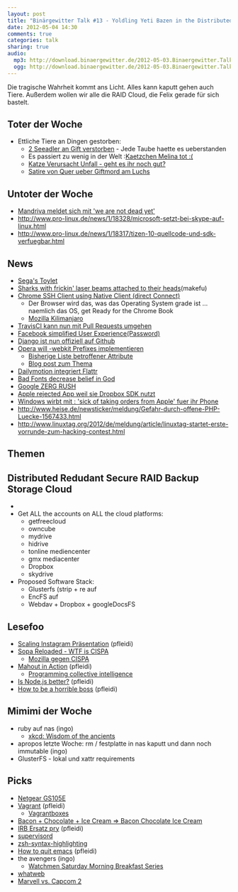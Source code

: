 ```yaml
---
layout: post
title: "Binärgewitter Talk #13 - Yoldling Yeti Bazen in the Distributed Rednudant Secure RAID Backup Storage Cloud"
date: 2012-05-04 14:30
comments: true
categories: talk
sharing: true
audio:
  mp3: http://download.binaergewitter.de/2012-05-03.Binaergewitter.Talk.13.mp3
  ogg: http://download.binaergewitter.de/2012-05-03.Binaergewitter.Talk.13.ogg
---
```

Die tragische Wahrheit kommt ans Licht. Alles kann kaputt gehen auch Tiere. Außerdem wollen wir alle die RAID Cloud, die 
Felix gerade für sich bastelt.

## Toter der Woche
- Ettliche Tiere an Dingen gestorben:
    - [2 Seeadler an Gift 
verstorben](http://www.shz.de/nachrichten/top-thema/article/111/gift-attacke-seeadler-paar-liegt-tot-unter-baum.html ) - 
Jede Taube haette es ueberstanden
    - Es passiert zu wenig in der Welt :[Kaetzchen Melina tot :(]( 
http://www.rp-online.de/niederrhein-nord/emmerich/nachrichten/kaetzchen-melina-ist-tot-1.2804216 )
    - [Katze Verursacht Unfall - geht es ihr noch gut?]( 
http://www.oe24.at/oesterreich/chronik/tirol/Katze-verursacht-Radunfall-Tiroler-tot/63754260 )
    - [Satire von Quer ueber Giftmord am Luchs](http://www.youtube.com/watch?v=jwXoA9KhGIY )
## Untoter der Woche
- [Mandriva meldet sich mit 'we are not dead 
yet'](http://ostatic.com/blog/mandriva-receives-reprieve-future-still-uncertain )
- http://www.pro-linux.de/news/1/18328/microsoft-setzt-bei-skype-auf-linux.html
- http://www.pro-linux.de/news/1/18317/tizen-10-quellcode-und-sdk-verfuegbar.html
## News
- [Sega's Toylet]( http://mashable.com/2012/04/30/toylet/ )
- [Sharks with frickin' laser beams attached to their heads](http://www.wired.com/gadgetlab/2012/05/wicked-lasers-shark/ 
)(makefu)
- [Chrome SSH Client using Native Client (direct Connect)]( 
https://chrome.google.com/webstore/detail/pnhechapfaindjhompbnflcldabbghjo )
    * Der Browser wird das, was das Operating System grade ist ... naemlich das OS, get Ready for the Chrome Book
  - [Mozilla 
Kilimanjaro](http://www.heise.de/newsticker/meldung/Mozilla-Kilimanjaro-Einheitlichkeit-fuer-Firefox-Co-1566498.html )
- [TravisCI kann nun mit Pull Requests umgehen]( http://about.travis-ci.org/blog/announcing-pull-request-support/ )
- [Facebook simplified User Experience(Password)]( http://www.labnol.org/internet/facebook-account-passwords/21241/ )
- [Django ist nun offiziell auf Github]( 
https://groups.google.com/forum/?fromgroups#!topic/django-developers/9--P57ezyBs )
- [Opera will -webkit Prefixes implementieren]( 
http://www.netmagazine.com/news/opera-confirms-webkit-prefix-usage-121923 )
    * [Bisherige Liste betroffener Attribute]( 
http://dev.opera.com/articles/view/opera-mobile-emulator-experimental-webkit-prefix-support/ )
    * [Blog post zum Thema]( http://www.webkitbits.com/post/22222538210/why-o-why )
- [Dailymotion integriert Flattr]( http://blog.flattr.net/2012/05/dailymotion-flattr-integration/ )
- [Bad Fonts decrease belief in God]( http://epiphenom.fieldofscience.com/2012/04/bad-fonts-decrease-belief-in-god.html 
)
- [Google ZERG RUSH]( https://www.google.com/search?aq=f&sourceid=chrome&ie=UTF-8&q=zerg+rush )
- [Apple rejected App weil sie Dropbox SDK nutzt]( 
http://www.appleinsider.com/articles/12/05/02/dropbox_working_with_apple_to_resolve_app_rejection_issue.html )
- [Windows wirbt mit : 'sick of taking orders from Apple' fuer ihr Phone]( 
http://www.neowin.net/news/windows-phone-boost-as-carriers-sick-of-taking-orders-from-apple )
-  http://www.heise.de/newsticker/meldung/Gefahr-durch-offene-PHP-Luecke-1567433.html
- http://www.linuxtag.org/2012/de/meldung/article/linuxtag-startet-erste-vorrunde-zum-hacking-contest.html
## Themen
## Distributed Redudant Secure RAID Backup Storage Cloud
- 
- Get ALL the accounts on ALL the cloud platforms:
    - getfreecloud
    - owncube
    - mydrive
    - hidrive
    - tonline mediencenter
    - gmx mediacenter
    - Dropbox
    - skydrive 
- Proposed Software Stack:
    * Glusterfs (strip + re auf
    * EncFS auf
    * Webdav + Dropbox + googleDocsFS
## Lesefoo
- [Scaling Instagram Präsentation]( http://speakerdeck.com/u/mikeyk/p/scaling-instagram ) (pfleidi)
- [Sopa Reloaded - WTF is CISPA]( http://allthingsd.com/20120501/wtf-is-cispa/ )
    - [Mozilla gegen CISPA]( http://www.netzwelt.de/news/92080-cispa-mozilla-foundation-kritisiert-gesetzentwurf.html )
- [Mahout in Action]( http://www.amazon.de/gp/product/1935182684/ref=as_li_ss_tl?ie=UTF8&tag=retinacast-21 ) (pfleidi)
    * [Programming collective intelligence]( 
http://www.amazon.de/gp/product/0596529325/ref=as_li_ss_tl?ie=UTF8&tag=retinacast-21 )
- [Is Node.js better?]( http://brixen.io/2012/4/9/is_node_js_better ) (pfleidi)
- [How to be a horrible boss]( http://diegobasch.com/how-to-be-a-horrible-boss ) (pfleidi)
## Mimimi der Woche
* ruby auf nas (ingo)
    - [xkcd: Wisdom of the ancients]( http://xkcd.com/979/ )
* apropos letzte Woche: rm / festplatte in nas kaputt und dann noch immutable (ingo)
* GlusterFS - lokal und xattr requirements
## Picks
- [Netgear GS105E]( http://www.amazon.de/dp/B002U08F2S/?tag=krebsco-21 )
- [Vagrant]( http://vagrantup.com/ ) (pfleidi)
    * [Vagrantboxes]( http://www.vagrantbox.es/ )
- [Bacon + Chocolate + Ice Cream => Bacon Chocolate Ice Cream](http://www.wikihow.com/Make-Bacon-Chocolate-Ice-Cream )
- [IRB Ersatz pry]( http://pry.github.com/ ) (pfleidi)
- [supervisord](http://supervisord.org/ )
- [zsh-syntax-highlighting](https://github.com/zsh-users/zsh-syntax-highlighting )
- [How to quit emacs]( https://ccrma.stanford.edu/guides/package/emacs/emacs.html ) (pfleidi)
- the avengers (ingo)
    - [Watchmen Saturday Morning Breakfast Series](http://www.newgrounds.com/portal/view/485797 )
- [whatweb](https://github.com/urbanadventurer/WhatWeb )
- [Marvell vs. Capcom 2]( http://en.wikipedia.org/wiki/Marvel_Vs._Capcom_2 )

